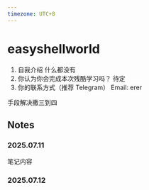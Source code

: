```yaml
---
timezone: UTC+8
---
```


# easyshellworld

1. 自我介绍
   什么都没有
2. 你认为你会完成本次残酷学习吗？
   待定
3. 你的联系方式（推荐 Telegram）
   Email: erer
  
手段解决撒三到四
## Notes

### 2025.07.11

笔记内容

### 2025.07.12

